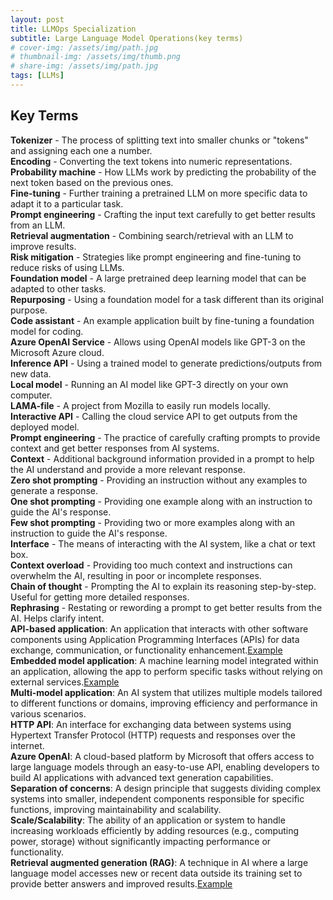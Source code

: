 ```yaml
---
layout: post
title: LLMOps Specialization
subtitle: Large Language Model Operations(key terms)
# cover-img: /assets/img/path.jpg
# thumbnail-img: /assets/img/thumb.png
# share-img: /assets/img/path.jpg
tags: [LLMs]
---
```


## Key Terms

**Tokenizer** - The process of splitting text into smaller chunks or "tokens" and assigning each one a number.  
**Encoding** - Converting the text tokens into numeric representations.  
**Probability machine** - How LLMs work by predicting the probability of the next token based on the previous ones.  
**Fine-tuning** - Further training a pretrained LLM on more specific data to adapt it to a particular task.  
**Prompt engineering** - Crafting the input text carefully to get better results from an LLM.  
**Retrieval augmentation** - Combining search/retrieval with an LLM to improve results.  
**Risk mitigation** - Strategies like prompt engineering and fine-tuning to reduce risks of using LLMs.  
**Foundation model** - A large pretrained deep learning model that can be adapted to other tasks.  
**Repurposing** - Using a foundation model for a task different than its original purpose.  
**Code assistant** - An example application built by fine-tuning a foundation model for coding.  
**Azure OpenAI Service** - Allows using OpenAI models like GPT-3 on the Microsoft Azure cloud.  
**Inference API** - Using a trained model to generate predictions/outputs from new data.  
**Local model** - Running an AI model like GPT-3 directly on your own computer.  
**LAMA-file** - A project from Mozilla to easily run models locally.  
**Interactive API** - Calling the cloud service API to get outputs from the deployed model.  
**Prompt engineering** - The practice of carefully crafting prompts to provide context and get better responses from AI systems.  
**Context** - Additional background information provided in a prompt to help the AI understand and provide a more relevant response.  
**Zero shot prompting** - Providing an instruction without any examples to generate a response.  
**One shot prompting** - Providing one example along with an instruction to guide the AI's response.  
**Few shot prompting** - Providing two or more examples along with an instruction to guide the AI's response.  
**Interface** - The means of interacting with the AI system, like a chat or text box.  
**Context overload** - Providing too much context and instructions can overwhelm the AI, resulting in poor or incomplete responses.  
**Chain of thought** - Prompting the AI to explain its reasoning step-by-step. Useful for getting more detailed responses.  
**Rephrasing** - Restating or rewording a prompt to get better results from the AI. Helps clarify intent.  
**API-based application**: An application that interacts with other software components using Application Programming Interfaces (APIs) for data exchange, communication, or functionality enhancement.[Example](https://github.com/alfredodeza/azure-chat-demo)  
**Embedded model application**: A machine learning model integrated within an application, allowing the app to perform specific tasks without relying on external services.[Example](https://github.com/alfredodeza/huggingface-deploy-azure.git)  
**Multi-model application**: An AI system that utilizes multiple models tailored to different functions or domains, improving efficiency and performance in various scenarios.  
**HTTP API**: An interface for exchanging data between systems using Hypertext Transfer Protocol (HTTP) requests and responses over the internet.  
**Azure OpenAI**: A cloud-based platform by Microsoft that offers access to large language models through an easy-to-use API, enabling developers to build AI applications with advanced text generation capabilities.  
**Separation of concerns**: A design principle that suggests dividing complex systems into smaller, independent components responsible for specific functions, improving maintainability and scalability.  
**Scale/Scalability**: The ability of an application or system to handle increasing workloads efficiently by adding resources (e.g., computing power, storage) without significantly impacting performance or functionality.  
**Retrieval augmented generation (RAG)**: A technique in AI where a large language model accesses new or recent data outside its training set to provide better answers and improved results.[Example](https://github.com/alfredodeza/azure-rag.git)  
